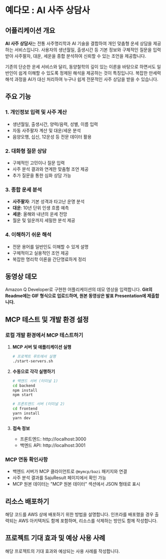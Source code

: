 # 예다모 : AI 사주 상담사

## 어플리케이션 개요

**AI 사주 상담사**는 전통 사주명리학과 AI 기술을 결합하여 개인 맞춤형 운세 상담을 제공하는 서비스입니다. 사용자의 생년월일, 출생시간 등 기본 정보와 구체적인 질문을 입력받아 사주팔자, 대운, 세운을 종합 분석하여 신뢰할 수 있는 조언을 제공합니다.

기존의 단순한 운세 서비스와 달리, 동양철학의 깊이 있는 이론을 바탕으로 하면서도 일반인이 쉽게 이해할 수 있도록 정제된 해석을 제공하는 것이 특징입니다. 복잡한 만세력 해석 과정을 AI가 대신 처리하여 누구나 쉽게 전문적인 사주 상담을 받을 수 있습니다.

## 주요 기능

### 1. 개인정보 입력 및 사주 계산
- 생년월일, 출생시간, 양력/음력, 성별, 이름 입력
- 자동 사주팔자 계산 및 대운/세운 분석
- 음양오행, 십신, 12운성 등 전문 데이터 활용

### 2. 대화형 질문 상담
- 구체적인 고민이나 질문 입력
- 사주 분석 결과와 연계한 맞춤형 조언 제공
- 추가 질문을 통한 심화 상담 가능

### 3. 종합 운세 분석
- **사주팔자**: 기본 성격과 타고난 운명 분석
- **대운**: 10년 단위 인생 흐름 예측
- **세운**: 올해와 내년의 운세 전망
- 월운 및 일운까지 세밀한 분석 제공

### 4. 이해하기 쉬운 해석
- 전문 용어를 일반인도 이해할 수 있게 설명
- 구체적이고 실용적인 조언 제공
- 복잡한 명리학 이론을 간단명료하게 정리

## 동영상 데모

Amazon Q Developer로 구현한 어플리케이션의 데모 영상을 입력합니다.
**Git의 Readme에는 GIF 형식으로 업로드하며, 원본 동영상은 발표 Presentation에 제출합니다.**

## MCP 테스트 및 개발 환경 설정

### 로컬 개발 환경에서 MCP 테스트하기

1. **MCP 서버 및 애플리케이션 실행**
   ```bash
   # 프로젝트 루트에서 실행
   ./start-servers.sh
   ```

2. **수동으로 각각 실행하기**
   ```bash
   # 백엔드 서버 (터미널 1)
   cd backend
   npm install
   npm start
   
   # 프론트엔드 서버 (터미널 2)
   cd frontend
   yarn install
   yarn dev
   ```

3. **접속 정보**
   - 프론트엔드: http://localhost:3000
   - 백엔드 API: http://localhost:3001

### MCP 연동 확인사항

- 백엔드 서버가 MCP 클라이언트로 `@mymcp/bazi` 패키지와 연결
- 사주 분석 결과를 SajuResult 페이지에서 확인 가능
- MCP 원본 데이터는 "MCP 원본 데이터" 섹션에서 JSON 형태로 표시

## 리소스 배포하기

해당 코드를 AWS 상에 배포하기 위한 방법을 설명합니다. 인프라를 배포했을 경우 출력되는 AWS 아키텍처도 함께 포함하며, 리소스를 삭제하는 방안도 함께 작성합니다.

## 프로젝트 기대 효과 및 예상 사용 사례

해당 프로젝트의 기대 효과와 예상되는 사용 사례를 작성합니다.
